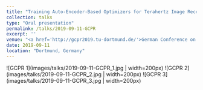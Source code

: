```yaml
---
title: "Training Auto-Encoder-Based Optimizers for Terahertz Image Reconstruction"
collection: talks
type: "Oral presentation"
permalink: /talks/2019-09-11-GCPR
excerpt: ''
venue: "<a href='http://gcpr2019.tu-dortmund.de/'>German Conference on Pattern Recognition (GCPR)</a>"
date: 2019-09-11
location: "Dortmund, Germany"
---
```


![GCPR 1](images/talks/2019-09-11-GCPR_1.jpg | width=200px)
![GCPR 2](images/talks/2019-09-11-GCPR_2.jpg | width=200px)
![GCPR 3](images/talks/2019-09-11-GCPR_3.jpg | width=200px)

